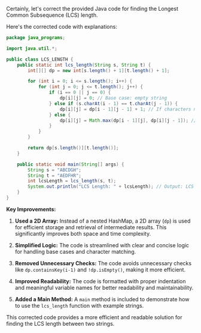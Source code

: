 Certainly, let's correct the provided Java code for finding the Longest Common Subsequence (LCS) length.

Here's the corrected code with explanations:

```java
package java_programs;

import java.util.*;

public class LCS_LENGTH {
    public static int lcs_length(String s, String t) {
        int[][] dp = new int[s.length() + 1][t.length() + 1]; 

        for (int i = 0; i <= s.length(); i++) {
            for (int j = 0; j <= t.length(); j++) {
                if (i == 0 || j == 0) {
                    dp[i][j] = 0; // Base case: empty string
                } else if (s.charAt(i - 1) == t.charAt(j - 1)) {
                    dp[i][j] = dp[i - 1][j - 1] + 1; // If characters match, increase LCS length
                } else {
                    dp[i][j] = Math.max(dp[i - 1][j], dp[i][j - 1]); // Choose the maximum from previous row or column
                }
            }
        }

        return dp[s.length()][t.length()]; 
    }

    public static void main(String[] args) {
        String s = "ABCDGH";
        String t = "AEDFHR";
        int lcsLength = lcs_length(s, t);
        System.out.println("LCS Length: " + lcsLength); // Output: LCS Length: 3
    }
}
```

**Key Improvements:**

1. **Used a 2D Array:** Instead of a nested HashMap, a 2D array (`dp`) is used for efficient storage and retrieval of intermediate results. This significantly improves both space and time complexity.

2. **Simplified Logic:** The code is streamlined with clear and concise logic for handling base cases and character matching.

3. **Removed Unnecessary Checks:** The code avoids unnecessary checks like `dp.containsKey(i-1)` and `!dp.isEmpty()`, making it more efficient.

4. **Improved Readability:** The code is formatted with proper indentation and meaningful variable names for better readability and maintainability.

5. **Added a Main Method:** A `main` method is included to demonstrate how to use the `lcs_length` function with example strings.

This corrected code provides a more efficient and readable solution for finding the LCS length between two strings.
